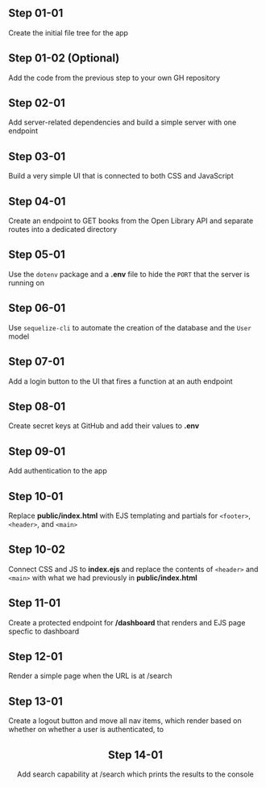 ## Step 01-01
Create the initial file tree for the app

## Step 01-02 (Optional)
Add the code from the previous step to your own GH repository

## Step 02-01
Add server-related dependencies and build a simple server with one endpoint

## Step 03-01
Build a very simple UI that is connected to both CSS and JavaScript

## Step 04-01
Create an endpoint to GET books from the Open Library API and separate routes into a dedicated directory

## Step 05-01
Use the `dotenv` package and a **.env** file to hide the `PORT` that the server is running on

## Step 06-01
Use `sequelize-cli` to automate the creation of the database and the `User` model

## Step 07-01
Add a login button to the UI that fires a function at an auth endpoint

## Step 08-01
Create secret keys at GitHub and add their values to **.env**

## Step 09-01
Add authentication to the app

## Step 10-01
Replace **public/index.html** with EJS templating and partials for `<footer>`, `<header>`, and `<main>`

## Step 10-02
Connect CSS and JS to **index.ejs** and replace the contents of `<header>` and `<main>` with what we had previously in **public/index.html**

## Step 11-01
Create a protected endpoint for **/dashboard** that renders and EJS page specfic to dashboard

## Step 12-01
Render a simple page when the URL is at /search

## Step 13-01
Create a logout button and move all nav items, which render based on whether on whether a user is authenticated, to <header>

## Step 14-01
Add search capability at /search which prints the results to the console
